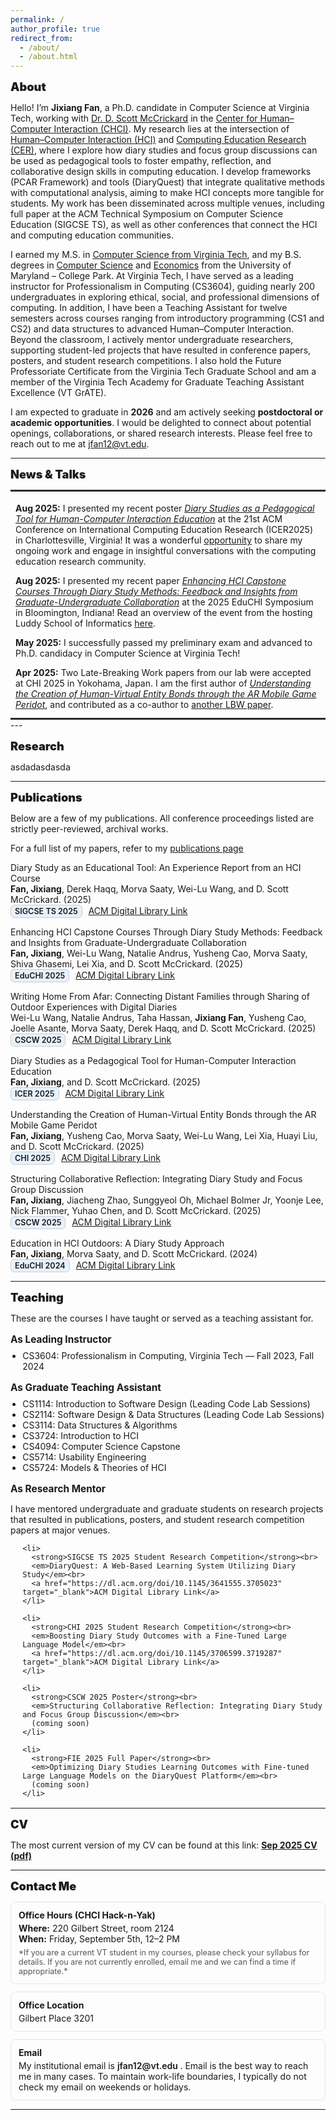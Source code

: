 ```yaml
---
permalink: /
author_profile: true
redirect_from: 
  - /about/
  - /about.html
---
```

<style>
  :root { scroll-behavior: smooth; }            /* 平滑滚动 */
  .section { scroll-margin-top: 72px; }         /* 固定导航遮挡的偏移，可按你的导航高度调 */
</style>

<strong style="font-weight:900; font-size:1.3em;">About</strong>

Hello! I’m **Jixiang Fan**, a Ph.D. candidate in Computer Science at Virginia Tech, working with [Dr. D. Scott McCrickard](https://people.cs.vt.edu/mccricks/) in the [Center for Human–Computer Interaction (CHCI)](https://hci.icat.vt.edu/). My research lies at the intersection of <u>Human–Computer Interaction (HCI)</u> and <u>Computing Education Research (CER)</u>, where I explore how diary studies and focus group discussions can be used as pedagogical tools to foster empathy, reflection, and collaborative design skills in computing education. I develop frameworks (PCAR Framework) and tools (DiaryQuest) that integrate qualitative methods with computational analysis, aiming to make HCI concepts more tangible for students. My work has been disseminated across multiple venues, including full paper at the ACM Technical Symposium on Computer Science Education (SIGCSE TS), as well as other conferences that connect the HCI and computing education communities.

I earned my M.S. in [Computer Science from Virginia Tech](https://cs.vt.edu/), and my B.S. degrees in [Computer Science](https://www.cs.umd.edu/) and [Economics](https://www.econ.umd.edu/) from the University of Maryland – College Park. At Virginia Tech, I have served as a leading instructor for Professionalism in Computing (CS3604), guiding nearly 200 undergraduates in exploring ethical, social, and professional dimensions of computing. In addition, I have been a Teaching Assistant for twelve semesters across courses ranging from introductory programming (CS1 and CS2) and data structures to advanced Human–Computer Interaction. Beyond the classroom, I actively mentor undergraduate researchers, supporting student-led projects that have resulted in conference papers, posters, and student research competitions. I also hold the Future Professoriate Certificate from the Virginia Tech Graduate School and am a member of the Virginia Tech Academy for Graduate Teaching Assistant Excellence (VT GrATE).

I am expected to graduate in **2026** and am actively seeking **postdoctoral or academic opportunities**. I would be delighted to connect about potential openings, collaborations, or shared research interests. Please feel free to reach out to me at [jfan12@vt.edu](mailto:jfan12@vt.edu).

---
<span id="news" style="position:relative; top:-84px;"></span>
<strong style="font-weight:900; font-size:1.3em;">News &amp; Talks</strong>

<hr style="margin:.25rem 0 0; border:0; border-bottom:2px solid #333;">

<div class="news-box"
     style="height:350px; overflow-y:auto; padding:0.25rem 0.5rem;
            border-top:0; border-bottom:0;">

<p><strong>Aug 2025:</strong> I presented my recent poster <em><a href="https://dl.acm.org/doi/10.1145/3702653.3744312">Diary Studies as a Pedagogical Tool for Human-Computer Interaction Education</a></em> at the 21st ACM Conference on International Computing Education Research (ICER2025) in Charlottesville, Virginia! It was a wonderful  <a href="https://x.com/ICER_C/status/1952075497925484754">opportunity</a> to share my ongoing work and engage in insightful conversations with the computing education research community.</p>
  
<p><strong>Aug 2025:</strong> I presented my recent paper <em><a href="https://dl.acm.org/doi/10.1145/3742901.3742917">Enhancing HCI Capstone Courses Through Diary Study Methods: Feedback and Insights from Graduate-Undergraduate Collaboration</a></em> at the 2025 EduCHI Symposium in Bloomington, Indiana! Read an overview of the event from the hosting Luddy School of Informatics <a href="https://news.iu.edu/luddy/live/news/46734-prestigious-educhi-2025-highlights-luddy-schools">here</a>.</p>

<p><strong>May 2025:</strong> I successfully passed my preliminary exam and advanced to Ph.D. candidacy in Computer Science at Virginia Tech!</p>

<p><strong>Apr 2025:</strong> Two Late-Breaking Work papers from our lab were accepted at CHI 2025 in Yokohama, Japan. I am the first author of <em><a href="https://dl.acm.org/doi/10.1145/3706599.3719751">Understanding the Creation of Human-Virtual Entity Bonds through the AR Mobile Game Peridot</a></em>, and contributed as a co-author to <a href="https://dl.acm.org/doi/10.1145/3706599.3721215">another LBW paper</a>.</p>

<p><strong>Feb 2025:</strong> I took part in the 56th ACM Technical Symposium on Computer Science Education (SIGCSE TS 2025) in Pittsburgh, Pennsylvania, where I shared my paper <em><a href="https://dl.acm.org/doi/10.1145/3641554.3701845">Diary Study as an Educational Tool: An Experience Report from an HCI Course</a></em>.</p>

<p><strong>Feb 2025:</strong> I was invited to give a talk at the 56th ACM Technical Symposium on Computer Science Education (SIGCSE TS 2025) in Pittsburgh, Pennsylvania. As part of the Birds of a Feather session on <em><a href="https://sigcse2025.sigcse.org/details/sigcse-ts-2025-affiliated-events/4/Accessibility-and-Disability-in-CS-Education">Accessibility and Disability in CS Education</a></em>, I presented <em>Integrating Disability Considerations into Design Raising Awareness and Building Inclusivity</em>.</p>

</div>

<hr style="margin:.25rem 0 0; border:0; border-bottom:2px solid #333;">
---

<span id="research" style="position:relative; top:-84px;"></span>
<strong style="font-weight:900; font-size:1.3em;">Research</strong>

asdadasdasda



---
<span id="publications" style="position:relative; top:-84px;"></span>
<strong style="font-weight:900; font-size:1.3em;">Publications</strong>

Below are a few of my publications. All conference proceedings listed are strictly peer-reviewed, archival works.

For a full list of my papers, refer to my [publications page](/publications/)

Diary Study as an Educational Tool: An Experience Report from an HCI Course  
**Fan, Jixiang**, Derek Haqq, Morva Saaty, Wei-Lu Wang, and D. Scott McCrickard. (2025)  
<span style="display:inline-block; padding:2px 6px; font-size:90%; 
             font-weight:600; border:1px solid #ccc; border-radius:6px; 
             background:#e6f2ff; margin-right:6px;">
  SIGCSE TS 2025
</span>
<a href="https://dl.acm.org/doi/10.1145/3641554.3701845">ACM Digital Library Link</a>

Enhancing HCI Capstone Courses Through Diary Study Methods: Feedback and Insights from Graduate-Undergraduate Collaboration  
**Fan, Jixiang**, Wei-Lu Wang, Natalie Andrus, Yusheng Cao, Morva Saaty, Shiva Ghasemi, Lei Xia, and D. Scott McCrickard. (2025)  
<span style="display:inline-block; padding:2px 6px; font-size:90%; 
             font-weight:600; border:1px solid #ccc; border-radius:6px; 
             background:#e6f2ff; margin-right:6px;">
  EduCHI 2025
</span>
<a href="https://dl.acm.org/doi/10.1145/3742901.3742917">ACM Digital Library Link</a>

Writing Home From Afar: Connecting Distant Families through Sharing of Outdoor Experiences with Digital Diaries  
Wei-Lu Wang, Natalie Andrus, Taha Hassan, **Jixiang Fan**, Yusheng Cao, Joelle Asante, Morva Saaty, Derek Haqq, and D. Scott McCrickard. (2025)  
<span style="display:inline-block; padding:2px 6px; font-size:90%; 
             font-weight:600; border:1px solid #ccc; border-radius:6px; 
             background:#e6f2ff; margin-right:6px;">
  CSCW 2025
</span>
<a href="https://dl.acm.org/doi/10.1145/XXXXX">ACM Digital Library Link</a>

Diary Studies as a Pedagogical Tool for Human-Computer Interaction Education  
**Fan, Jixiang**, and D. Scott McCrickard. (2025)  
<span style="display:inline-block; padding:2px 6px; font-size:90%; 
             font-weight:600; border:1px solid #ccc; border-radius:6px; 
             background:#e6f2ff; margin-right:6px;">
  ICER 2025
</span>
<a href="https://dl.acm.org/doi/10.1145/3702653.3744312">ACM Digital Library Link</a>

Understanding the Creation of Human-Virtual Entity Bonds through the AR Mobile Game Peridot  
**Fan, Jixiang**, Yusheng Cao, Morva Saaty, Wei-Lu Wang, Lei Xia, Huayi Liu, and D. Scott McCrickard. (2025)  
<span style="display:inline-block; padding:2px 6px; font-size:90%; 
             font-weight:600; border:1px solid #ccc; border-radius:6px; 
             background:#e6f2ff; margin-right:6px;">
  CHI 2025
</span>
<a href="https://dl.acm.org/doi/10.1145/3706599.3719751">ACM Digital Library Link</a>

Structuring Collaborative Reflection: Integrating Diary Study and Focus Group Discussion  
**Fan, Jixiang**, Jiacheng Zhao, Sunggyeol Oh, Michael Bolmer Jr, Yoonje Lee, Nick Flammer, Yuhao Chen, and D. Scott McCrickard. (2025)  
<span style="display:inline-block; padding:2px 6px; font-size:90%; 
             font-weight:600; border:1px solid #ccc; border-radius:6px; 
             background:#e6f2ff; margin-right:6px;">
  CSCW 2025
</span>
<a href="https://dl.acm.org/doi/10.1145/XXXXX">ACM Digital Library Link</a>

Education in HCI Outdoors: A Diary Study Approach  
**Fan, Jixiang**, Morva Saaty, and D. Scott McCrickard. (2024)  
<span style="display:inline-block; padding:2px 6px; font-size:90%; 
             font-weight:600; border:1px solid #ccc; border-radius:6px; 
             background:#e6f2ff; margin-right:6px;">
  EduCHI 2024
</span>
<a href="https://dl.acm.org/doi/10.1145/3658619.3658621">ACM Digital Library Link</a>

---
<span id="teaching" style="position:relative; top:-84px;"></span>
<strong style="font-weight:900; font-size:1.3em;">Teaching</strong>

<p>These are the courses I have taught or served as a teaching assistant for.</p>

<!-- Instructor of Record -->
<div style="margin:1rem 0;">
  <div style="font-weight:700; font-size:1.1em; margin-bottom:0.5rem;">
    As Leading Instructor
  </div>
  <ul style="margin:0; padding-left:1.2rem;">
    <li>CS3604: Professionalism in Computing, Virginia Tech — Fall 2023, Fall 2024</li>
  </ul>
</div>

<!-- Graduate Teaching Assistant -->
<div style="margin:1rem 0;">
  <div style="font-weight:700; font-size:1.1em; margin-bottom:0.5rem;">
    As Graduate Teaching Assistant
  </div>
  <ul style="margin:0; padding-left:1.2rem;">
    <li>CS1114: Introduction to Software Design (Leading Code Lab Sessions)</li>
    <li>CS2114: Software Design & Data Structures (Leading Code Lab Sessions)</li>
    <li>CS3114: Data Structures & Algorithms</li>
    <li>CS3724: Introduction to HCI</li>
    <li>CS4094: Computer Science Capstone</li>
    <li>CS5714: Usability Engineering</li>
    <li>CS5724: Models & Theories of HCI</li>
  </ul>
</div>


<!-- Research Mentoring -->
<div style="margin:1rem 0;">
  <div style="font-weight:700; font-size:1.1em; margin-bottom:0.5rem;">
    As Research Mentor
  </div>
  <p>
    I have mentored undergraduate and graduate students on research projects that resulted in publications,
    posters, and student research competition papers at major venues.
  </p>
  <ul style="margin:0; padding-left:1.2rem;">

    <li>
      <strong>SIGCSE TS 2025 Student Research Competition</strong><br>
      <em>DiaryQuest: A Web-Based Learning System Utilizing Diary Study</em><br>
      <a href="https://dl.acm.org/doi/10.1145/3641555.3705023" target="_blank">ACM Digital Library Link</a>
    </li>

    <li>
      <strong>CHI 2025 Student Research Competition</strong><br>
      <em>Boosting Diary Study Outcomes with a Fine-Tuned Large Language Model</em><br>
      <a href="https://dl.acm.org/doi/10.1145/3706599.3719287" target="_blank">ACM Digital Library Link</a>
    </li>

    <li>
      <strong>CSCW 2025 Poster</strong><br>
      <em>Structuring Collaborative Reflection: Integrating Diary Study and Focus Group Discussion</em><br>
      (coming soon)
    </li>

    <li>
      <strong>FIE 2025 Full Paper</strong><br>
      <em>Optimizing Diary Studies Learning Outcomes with Fine-tuned Large Language Models on the DiaryQuest Platform</em><br>
      (coming soon)
    </li>

  </ul>
</div>

---
<span id="cv" style="position:relative; top:-84px;"></span>
<strong style="font-weight:900; font-size:1.3em;">CV</strong>

<p>
  The most current version of my CV can be found at this link:  
  <a href="https://github.com/JixiangFan/web/raw/master/files/JixiangCV.pdf" target="_blank">
    <strong>Sep 2025 CV (pdf)</strong>
  </a>
</p>



---
<span id="contact" style="position:relative; top:-84px;"></span>
<strong style="font-weight:900; font-size:1.3em;">Contact Me</strong>

<!-- Office Hours -->
<div style="margin:0.75rem 0; padding:0.75rem; border:1px solid #e5e5e5; border-radius:8px;">
  <div style="font-weight:700; margin-bottom:0.25rem;">Office Hours (CHCI Hack-n-Yak)</div>
  <div><strong>Where:</strong> 220 Gilbert Street, room 2124</div>
  <div><strong>When:</strong> Friday, September 5th, 12–2 PM</div>
  <div style="font-size:90%; color:#555; margin-top:0.35rem;">
    *If you are a current VT student in my courses, please check your syllabus for details. 
    If you are not currently enrolled, email me and we can find a time if appropriate.*
  </div>
</div>

<!-- Office Location -->
<div style="margin:0.75rem 0; padding:0.75rem; border:1px solid #e5e5e5; border-radius:8px;">
  <div style="font-weight:700; margin-bottom:0.25rem;">Office Location</div>
  <div>Gilbert Place 3201</div>
</div>

<!-- Email -->
<div style="margin:0.75rem 0; padding:0.75rem; border:1px solid #e5e5e5; border-radius:8px;">
  <div style="font-weight:700; margin-bottom:0.25rem;">Email</div>
  <div>
    My institutional email is 
    <a href="mailto:jfan12@vt.edu" style="text-decoration:none; font-weight:600;">
      jfan12@vt.edu
    </a>.
    Email is the best way to reach me in many cases.
    To maintain work-life boundaries, I typically do not check my email on weekends or holidays.
  </div>
</div>


---
